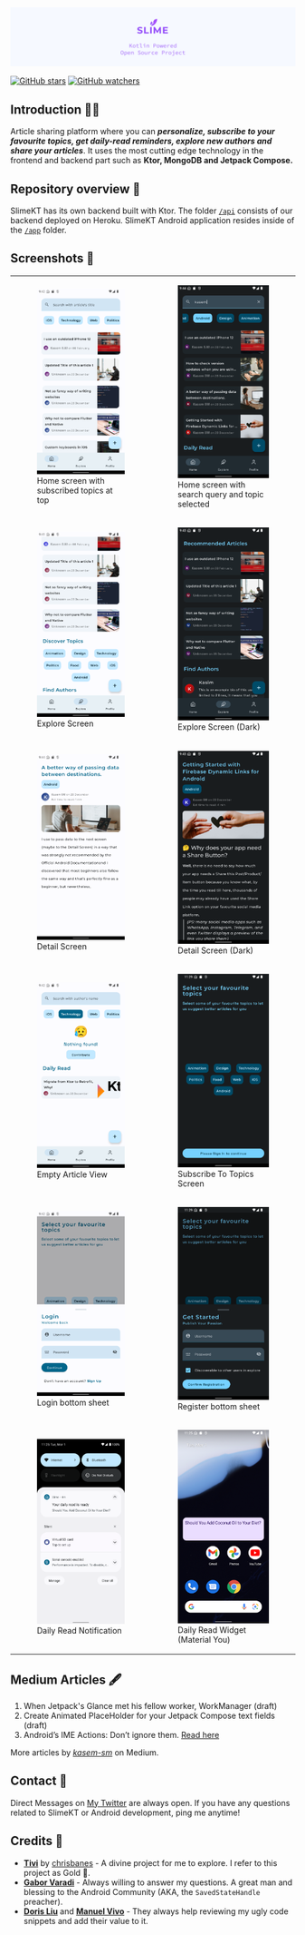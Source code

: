 ![Asset 1](header.png)

[![GitHub stars](https://img.shields.io/github/stars/kasem-sm/SlimeKT?style=social)](https://github.com/kasem-sm/SlimeKT/stargazers)
[![GitHub watchers](https://img.shields.io/github/watchers/kasem-sm/SlimeKT?style=social)](https://github.com/kasem-sm/SlimeKT/watchers)

## Introduction 🙋‍♂️

Article sharing platform where you can _**personalize, subscribe to your favourite topics, get
daily-read reminders, explore new authors and share your articles**_. It uses the most cutting edge
technology in the frontend and backend part such as <b>Ktor, MongoDB and Jetpack Compose.</b>

## Repository overview 📂

SlimeKT has its own backend built with Ktor. The folder [`/api`](https://github.com/kasem-sm/SlimeKT/tree/dev/api) consists of our
backend deployed on Heroku. SlimeKT Android application resides inside of the [`/app`](https://github.com/kasem-sm/SlimeKT/tree/dev/app) folder.

## Screenshots 📱

<table>
    <tr>
        <td>
            <figure>
                <a href="#1">
                    <img src="screenshots/home_screen_with_subscribed_topics.png" width=300>
                </a>
                <figcaption>Home screen with subscribed topics at top</figcaption>
            </figure>
        </td>
        <td>
            <figure>
                <a href="#2">
                    <img src="screenshots/home_screen_dark_with_search_query_and_topic_selected.png" width=300>
                </a>
                <figcaption>Home screen with search query and topic selected</figcaption>
            </figure>
        </td>
    </tr>
    <tr>
        <td>
            <figure>
                <a href="#3">
                    <img src="screenshots/explore_screen.png" width=300>
                </a>
                <figcaption>Explore Screen</figcaption>
            </figure>
        </td>
        <td>
            <figure>
                <a href="#4">
                    <img src="screenshots/explore_screen_dark.png" width=300>
                </a>
                <figcaption>Explore Screen (Dark)</figcaption>
            </figure>
        </td>
    </tr>
    <tr>
        <td>
            <figure>
                <a href="#5">
                    <img src="screenshots/detail_screen_light.png" width=300>
                </a>
                <figcaption>Detail Screen</figcaption>
            </figure>
        </td>
        <td>
            <figure>
                <a href="#6">
                    <img src="screenshots/detail_screen_dark.png" width=300>
                </a>
                <figcaption>Detail Screen (Dark)</figcaption>
            </figure>
        </td>
    </tr>
    <tr>
        <td>
            <figure>
                <a href="#7">
                    <img src="screenshots/home_screen_empty_data_view.png" width=300>
                </a>
                <figcaption>Empty Article View</figcaption>
            </figure>
        </td>
        <td>
            <figure>
                <a href="#8">
                    <img src="screenshots/subscribe_category_screen.png" width=300>
                </a>
                <figcaption>Subscribe To Topics Screen</figcaption>
            </figure>
        </td>
    </tr>
    <tr>
        <td>
            <figure>
                <a href="#9">
                    <img src="screenshots/login_sheet.png" width=300>
                </a>
                <figcaption>Login bottom sheet</figcaption>
            </figure>
        </td>
        <td>
            <figure>
                <a href="#10">
                    <img src="screenshots/register_sheet.png" width=300>
                </a>
                <figcaption>Register bottom sheet</figcaption>
            </figure>
        </td>
    </tr>    
    <tr>
        <td>
            <figure>
                <a href="#11">
                    <img src="screenshots/daily_read_notification.png" width=300>
                </a>
                <figcaption>Daily Read Notification</figcaption>
            </figure>
        </td>
        <td>
            <figure>
                <a href="#12">
                    <img src="screenshots/daily_read_widget.png" width=300>
                </a>
                <figcaption>Daily Read Widget (Material You)</figcaption>
            </figure>
        </td>
    </tr>
</table>

## Medium Articles 🖋

1. When Jetpack's Glance met his fellow worker, WorkManager (draft)
2. Create Animated PlaceHolder for your Jetpack Compose text fields (draft)
3. Android’s IME Actions: Don’t ignore them. [Read here](https://proandroiddev.com/androids-ime-actions-don-t-ignore-them-36554da892ac)

More articles by [_kasem-sm_](https://medium.com/@kasem.sm) on Medium.

## Contact 🤙

Direct Messages on [My Twitter](https://twitter.com/KasemSM_) are always open. If you have any questions related to SlimeKT or Android development, ping me anytime!

## Credits 💎

- [**Tivi**](https://github.com/chrisbanes/tivi) by [chrisbanes](https://github.com/chrisbanes) - A divine project for me to explore. I refer to this project as Gold 🥇.
- [**Gabor Varadi**](https://twitter.com/Zhuinden) - Always willing to answer my questions. A great man and blessing to the Android Community (AKA, the `SavedStateHandle` preacher).
- [**Doris Liu**](https://twitter.com/doris4lt) and [**Manuel Vivo**](https://twitter.com/manuelvicnt) - They always help reviewing my ugly code snippets and add their value to it.
